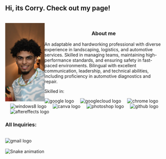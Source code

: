 <h2 align="left">Hi, its Corry. Check out my page!</h2>

<br clear="both">

<img align="left" height="250" src="https://github.com/CorrySanchez/ReadMe/blob/main/IMG_4204.jpg?raw=true"  />

<h3 align="center">About me</h3>

<p align="left">An adaptable and hardworking professional with diverse experience in landscaping, logistics, and automotive services. Skilled in managing teams, maintaining high-performance standards, and ensuring safety in fast-paced environments. Bilingual with excellent communication, leadership, and technical abilities, including proficiency in automotive diagnostics and repair.</p>

<p align="left">Skilled in:</p>

<div align="left">
  <img src="https://cdn.jsdelivr.net/gh/devicons/devicon/icons/google/google-original.svg" height="30" alt="google logo"  />
  <img width="12" />
  <img src="https://cdn.jsdelivr.net/gh/devicons/devicon/icons/googlecloud/googlecloud-original.svg" height="30" alt="googlecloud logo"  />
  <img width="12" />
  <img src="https://cdn.jsdelivr.net/gh/devicons/devicon/icons/chrome/chrome-original.svg" height="30" alt="chrome logo"  />
  <img width="12" />
  <img src="https://cdn.jsdelivr.net/gh/devicons/devicon/icons/windows8/windows8-original.svg" height="30" alt="windows8 logo"  />
  <img width="12" />
  <img src="https://cdn.jsdelivr.net/gh/devicons/devicon/icons/canva/canva-original.svg" height="30" alt="canva logo"  />
  <img width="12" />
  <img src="https://cdn.jsdelivr.net/gh/devicons/devicon/icons/photoshop/photoshop-plain.svg" height="30" alt="photoshop logo"  />
  <img width="12" />
  <img src="https://cdn.jsdelivr.net/gh/devicons/devicon/icons/github/github-original.svg" height="30" alt="github logo"  />
  <img width="12" />
  <img src="https://cdn.jsdelivr.net/gh/devicons/devicon/icons/aftereffects/aftereffects-original.svg" height="30" alt="aftereffects logo"  />
</div>

<h3 align="left">All Inquiries:</h3>

<br clear="both">

<div align="left">
  <img src="https://img.shields.io/static/v1?message=Gmail&logo=gmail&label=&color=D14836&logoColor=white&labelColor=&style=flat" height="46" alt="gmail logo"  />
</div>

<br clear="both">

<img src="https://raw.githubusercontent.com/CorrySanchez/CorrySanchez/output/snake.svg" alt="Snake animation" />

